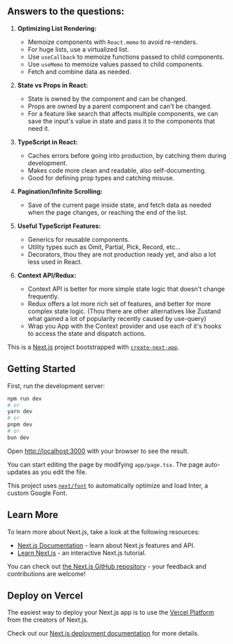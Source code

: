 ## Answers to the questions:

1. **Optimizing List Rendering:**
    - Memoize components with `React.memo` to avoid re-renders.
    - For huge lists, use a virtualized list.
    - Use `useCallback` to memoize functions passed to child components.
    - Use `useMemo` to memoize values passed to child components.
    - Fetch and combine data as needed.

2. **State vs Props in React:**
    - State is owned by the component and can be changed.
    - Props are owned by a parent component and can't be changed.
    - For a feature like search that affects multiple components, we can save the input's value in state and pass it to the components that need it.

3. **TypeScript in React:**
    - Caches errors before going into production, by catching them during development.
    - Makes code more clean and readable, also self-documenting.
    - Good for defining prop types and catching misuse.

4. **Pagination/Infinite Scrolling:**
    - Save of the current page inside state, and fetch data as needed when the page changes, or reaching the end of the list.

5. **Useful TypeScript Features:**
    - Generics for reusable components.
    - Utility types such as Omit, Partial, Pick, Record, etc...
    - Decorators, thou they are not production ready yet, and also a lot less used in React.

6. **Context API/Redux:**
    - Context API is better for more simple state logic that doesn't change frequently.
    - Redux offers a lot more rich set of features, and better for more complex state logic. (Thou there are other alternatives like Zustand what gained a lot of popularity recently caused by use-query)
    - Wrap you App with the Context provider and use each of it's hooks to access the state and dispatch actions.

This is a [Next.js](https://nextjs.org/) project bootstrapped with [`create-next-app`](https://github.com/vercel/next.js/tree/canary/packages/create-next-app).

## Getting Started

First, run the development server:

```bash
npm run dev
# or
yarn dev
# or
pnpm dev
# or
bun dev
```

Open [http://localhost:3000](http://localhost:3000) with your browser to see the result.

You can start editing the page by modifying `app/page.tsx`. The page auto-updates as you edit the file.

This project uses [`next/font`](https://nextjs.org/docs/basic-features/font-optimization) to automatically optimize and load Inter, a custom Google Font.

## Learn More

To learn more about Next.js, take a look at the following resources:

- [Next.js Documentation](https://nextjs.org/docs) - learn about Next.js features and API.
- [Learn Next.js](https://nextjs.org/learn) - an interactive Next.js tutorial.

You can check out [the Next.js GitHub repository](https://github.com/vercel/next.js/) - your feedback and contributions are welcome!

## Deploy on Vercel

The easiest way to deploy your Next.js app is to use the [Vercel Platform](https://vercel.com/new?utm_medium=default-template&filter=next.js&utm_source=create-next-app&utm_campaign=create-next-app-readme) from the creators of Next.js.

Check out our [Next.js deployment documentation](https://nextjs.org/docs/deployment) for more details.
